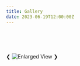 ```yaml
---
title: Gallery
date: 2023-06-19T12:00:00Z
---
```


<style>
/* 简化版瀑布流布局 */
.gallery-grid {
    columns: 4 250px;
    gap: 1rem;
    padding: 2rem;
}

.gallery-item {
    break-inside: avoid;
    margin-bottom: 1rem;
    position: relative;
    cursor: pointer;
    transition: transform 0.3s;
}

.gallery-item img {
    width: 100%;
    height: auto;
    border-radius: 8px;
    box-shadow: 0 4px 12px rgba(0,0,0,0.1);
}

/* 自适应布局 */
@media (max-width: 1200px) { .gallery-grid { columns: 3; } }
@media (max-width: 768px) { .gallery-grid { columns: 2; } }
@media (max-width: 480px) { .gallery-grid { columns: 1; } }

/* 灯箱样式（保持原样） */
.lightbox { /* 保持之前的灯箱样式 */ }
</style>

<div class="gallery-grid" id="galleryContainer"></div>

<div class="lightbox">
    <span class="lightbox-nav prev-btn">❮</span>
    <img class="lightbox-content" src="" alt="Enlarged View">
    <span class="lightbox-nav next-btn">❯</span>
</div>

<script>
// 只需在此数组添加图片路径
const IMAGE_LIST = [
    '/images/冬至.jpg',
    '/images/大南山_1.jpg',
    '/images/大南山_2.jpg',
    '/images/大南山_3.jpg',
    '/images/大南山_4.jpg',
    '/images/大南山_5.jpg',
    '/images/大南山_6.jpg',
    // 添加更多图片...
];

// 自动生成相册
function generateGallery() {
    const container = document.getElementById('galleryContainer');
    
    IMAGE_LIST.forEach((src, index) => {
        const item = document.createElement('div');
        item.className = 'gallery-item';
        item.innerHTML = `<img src="${src}" alt="Gallery Image ${index + 1}">`;
        item.onclick = () => openLightbox(index);
        container.appendChild(item);
    });
}

// 灯箱功能（保持原样）
let currentIndex = 0;
const lightbox = document.querySelector('.lightbox');
const lightboxImg = lightbox.querySelector('img');

function openLightbox(index) {
    currentIndex = index;
    lightboxImg.src = IMAGE_LIST[index];
    lightbox.style.display = 'block';
}

// 导航和关闭逻辑（保持原样）
document.querySelector('.prev-btn').onclick = () => {/* 保持之前逻辑 */};
document.querySelector('.next-btn').onclick = () => {/* 保持之前逻辑 */};
window.onclick = (e) => { if(e.target === lightbox) lightbox.style.display = 'none'; };

// 初始化
document.addEventListener('DOMContentLoaded', generateGallery);
</script>